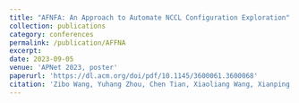 ```yaml
---
title: "AFNFA: An Approach to Automate NCCL Configuration Exploration"
collection: publications
category: conferences
permalink: /publication/AFFNA
excerpt: 
date: 2023-09-05
venue: 'APNet 2023, poster'
paperurl: 'https://dl.acm.org/doi/pdf/10.1145/3600061.3600068'
citation: 'Zibo Wang, Yuhang Zhou, Chen Tian, Xiaoliang Wang, Xianping Chen. AFNFA: An Approach to Automate NCCL Configuration Exploration. In Proceedings of APNet 2023, poster.'
---
```

